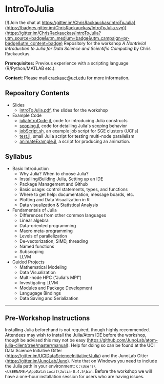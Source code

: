 # IntroToJulia

[![Join the chat at https://gitter.im/ChrisRackauckas/IntroToJulia](https://badges.gitter.im/ChrisRackauckas/IntroToJulia.svg)](https://gitter.im/ChrisRackauckas/IntroToJulia?utm_source=badge&utm_medium=badge&utm_campaign=pr-badge&utm_content=badge)
Repository for the workshop *A Nontrivial Introduction to Julia for Data Science and Scientific Computing* by Chris Rackauckas.

**Prerequisites:** Previous experience with a scripting language (R/Python/MATLAB etc.).

**Contact**: Please mail [crackauc@uci.edu](mailto:crackauc@uci.edu) for more information.

## <a name="Repository Contents"></a>Repository Contents

* Slides
  * [introToJulia.pdf](Slides/introToJulia.pdf), the slides for the workshop
* Example Code
  * [juliaIntroCode.jl](ExampleCode/juliaIntroCode.jl), code for introducing Julia constructs
  * [scoping.jl](ExampleCode/scoping.jl), code for detailing Julia's scoping behavior
  * [jobScript.sh](ExampleCode/jobScript.sh), an example job script for SGE clusters (UCI's)
  * [test.jl](ExampleCode/test.jl), small Julia script for testing multi-node parallelism
  * [animateExample.jl](ExampleCode/animateExample.jl), a script for producing an animation.



## <a name="Syllabus"></a>Syllabus

* Basic Introduction
  * Why Julia? When to choose Julia?
  * Installing/Building Julia, Setting up an IDE
  * Package Management and Github
  * Basic usage: control statements, types, and functions
  * Where to get help: documentation, message boards, etc.
  * Plotting and Data Visualization in R
  * Data visualization & Statistical Analysis
* Fundamentals of Julia
  * Differences from other common languages
  * Linear algebra
  * Data-oriented programming
  * Macro meta-programming
  * Levels of parallelization
  * De-vectorization, SIMD, threading
  * Named functions
  * Subscoping
  * LLVM
* Guided Projects
  * Mathematical Modeling
  * Data Visualization
  * Multi-node HPC ("Julia's MPI")
  * Investigating LLVM
  * Modules and Package Development
  * Langugage Bindings
  * Data Saving and Serialization

* * *

## <a name="Instructions"></a>Pre-Workshop Instructions

Installing Julia beforehand is not required, though highly recommended. Attendees may wish to install the Julia/Atom IDE before the workshop, though be advised this may not be easy (https://github.com/JunoLab/atom-julia-client/tree/master/manual). Help for doing so can be found at the UCI Data Science Initiative Gitter (https://gitter.im/UCIDataScienceInitiative/Julia) and the JunoLab Gitter (https://gitter.im/JunoLab/Juno). Note that on Windows you need to include the Julia path in your environment: `C:\Users\<USERNAME>\AppData\Local\Julia-0.4.5\bin`. Before the workshop we will have a one-hour installation session for users who are having issues.
